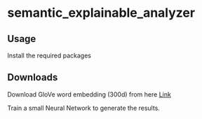# semantic_explainable_analyzer

## Usage
Install the required packages

## Downloads
Download GloVe word embedding (300d) from here <a href="https://nlp.stanford.edu/projects/glove/" target="_blank">Link</a>

Train a small Neural Network to generate the results. 
